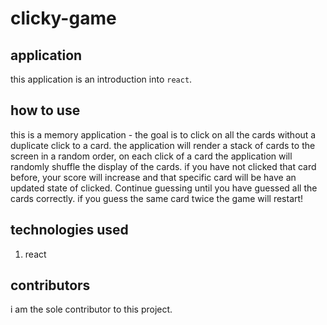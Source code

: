 # clicky-game
## application
this application is an introduction into `react`.

## how to use
this is a memory application - the goal is to click on all the cards without a duplicate click to a card. the application will render a stack of cards to the screen in a random order, on each click of a card the application will randomly shuffle the display of the cards. if you have not clicked that card before, your score will increase and that specific card will be have an updated state of clicked. Continue guessing until you have guessed all the cards correctly. if you guess the same card twice the game will restart!

## technologies used
1. react

## contributors
i am the sole contributor to this project.
